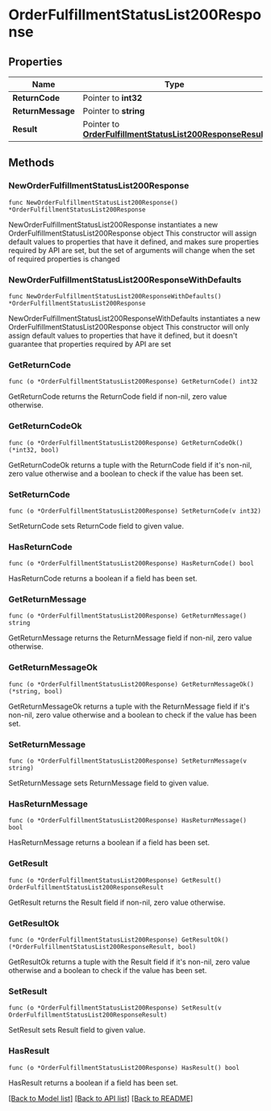 # OrderFulfillmentStatusList200Response

## Properties

Name | Type | Description | Notes
------------ | ------------- | ------------- | -------------
**ReturnCode** | Pointer to **int32** |  | [optional] 
**ReturnMessage** | Pointer to **string** |  | [optional] 
**Result** | Pointer to [**OrderFulfillmentStatusList200ResponseResult**](OrderFulfillmentStatusList200ResponseResult.md) |  | [optional] 

## Methods

### NewOrderFulfillmentStatusList200Response

`func NewOrderFulfillmentStatusList200Response() *OrderFulfillmentStatusList200Response`

NewOrderFulfillmentStatusList200Response instantiates a new OrderFulfillmentStatusList200Response object
This constructor will assign default values to properties that have it defined,
and makes sure properties required by API are set, but the set of arguments
will change when the set of required properties is changed

### NewOrderFulfillmentStatusList200ResponseWithDefaults

`func NewOrderFulfillmentStatusList200ResponseWithDefaults() *OrderFulfillmentStatusList200Response`

NewOrderFulfillmentStatusList200ResponseWithDefaults instantiates a new OrderFulfillmentStatusList200Response object
This constructor will only assign default values to properties that have it defined,
but it doesn't guarantee that properties required by API are set

### GetReturnCode

`func (o *OrderFulfillmentStatusList200Response) GetReturnCode() int32`

GetReturnCode returns the ReturnCode field if non-nil, zero value otherwise.

### GetReturnCodeOk

`func (o *OrderFulfillmentStatusList200Response) GetReturnCodeOk() (*int32, bool)`

GetReturnCodeOk returns a tuple with the ReturnCode field if it's non-nil, zero value otherwise
and a boolean to check if the value has been set.

### SetReturnCode

`func (o *OrderFulfillmentStatusList200Response) SetReturnCode(v int32)`

SetReturnCode sets ReturnCode field to given value.

### HasReturnCode

`func (o *OrderFulfillmentStatusList200Response) HasReturnCode() bool`

HasReturnCode returns a boolean if a field has been set.

### GetReturnMessage

`func (o *OrderFulfillmentStatusList200Response) GetReturnMessage() string`

GetReturnMessage returns the ReturnMessage field if non-nil, zero value otherwise.

### GetReturnMessageOk

`func (o *OrderFulfillmentStatusList200Response) GetReturnMessageOk() (*string, bool)`

GetReturnMessageOk returns a tuple with the ReturnMessage field if it's non-nil, zero value otherwise
and a boolean to check if the value has been set.

### SetReturnMessage

`func (o *OrderFulfillmentStatusList200Response) SetReturnMessage(v string)`

SetReturnMessage sets ReturnMessage field to given value.

### HasReturnMessage

`func (o *OrderFulfillmentStatusList200Response) HasReturnMessage() bool`

HasReturnMessage returns a boolean if a field has been set.

### GetResult

`func (o *OrderFulfillmentStatusList200Response) GetResult() OrderFulfillmentStatusList200ResponseResult`

GetResult returns the Result field if non-nil, zero value otherwise.

### GetResultOk

`func (o *OrderFulfillmentStatusList200Response) GetResultOk() (*OrderFulfillmentStatusList200ResponseResult, bool)`

GetResultOk returns a tuple with the Result field if it's non-nil, zero value otherwise
and a boolean to check if the value has been set.

### SetResult

`func (o *OrderFulfillmentStatusList200Response) SetResult(v OrderFulfillmentStatusList200ResponseResult)`

SetResult sets Result field to given value.

### HasResult

`func (o *OrderFulfillmentStatusList200Response) HasResult() bool`

HasResult returns a boolean if a field has been set.


[[Back to Model list]](../README.md#documentation-for-models) [[Back to API list]](../README.md#documentation-for-api-endpoints) [[Back to README]](../README.md)


